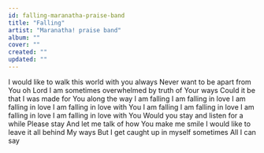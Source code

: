 ```yaml
---
id: falling-maranatha-praise-band
title: "Falling"
artist: "Maranatha! praise band"
album: ""
cover: ""
created: ""
updated: ""
---
```


I would like to walk this world with you always
Never want to be apart from You oh Lord
I am sometimes overwhelmed by truth of Your ways
Could it be that I was made for You along the way
I am falling
I am falling in love
I am falling in love
I am falling in love with You
I am falling
I am falling in love
I am falling in love
I am falling in love with You
Would you stay and listen for a while
Please stay
And let me talk of how You make me smile
I would like to leave it all behind
My ways
But I get caught up in myself sometimes
All I can say
